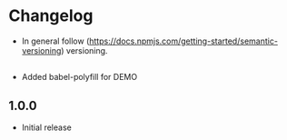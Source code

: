 # Changelog

* In general follow (https://docs.npmjs.com/getting-started/semantic-versioning) versioning.

## <next>
* Added babel-polyfill for DEMO

## 1.0.0
* Initial release
